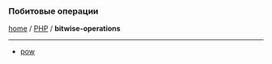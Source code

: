 ### Побитовые операции
[home][go-home] / [PHP][go-php] / **bitwise-operations**

---

- [pow](./pow.md)


[go-home]: ../../index.md
[go-php]: ../index.md
